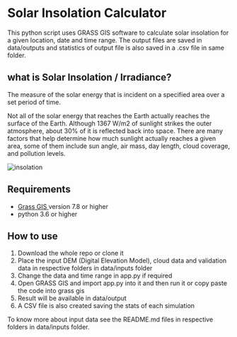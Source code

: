 # Solar Insolation Calculator

This python script uses GRASS GIS software to calculate solar insolation for a given location, date and time range. The output files are saved in data/outputs and statistics of output file is also saved in a .csv file in same folder.

## what is Solar Insolation / Irradiance?

The measure of the solar energy that is incident on a specified area over a set period of time.

Not all of the solar energy that reaches the Earth actually reaches the surface of the Earth. Although 1367 W/m2 of sunlight strikes the outer atmosphere, about 30% of it is reflected back into space. There are many factors that help determine how much sunlight actually reaches a given area,
some of them include sun angle, air mass, day length, cloud coverage, and pollution levels.

![insolation](https://useruploads.socratic.org/q8fXA67jQf6ebdl6yEG9_energy_balance.jpg)

## Requirements

- [Grass GIS ](https://grass.osgeo.org/download/) version 7.8 or higher
- python 3.6 or higher

## How to use

1. Download the whole repo or clone it
2. Place the input DEM (Digital Elevation Model), cloud data and validation data in respective folders in data/inputs folder
3. Change the data and time range in app.py if required
4. Open GRASS GIS and import app.py into it and then run it or copy paste the code into grass gis
5. Result will be available in data/output
6. A CSV file is also created saving the stats of each simulation

To know more about input data see the README.md files in respective folders in data/inputs folder.
